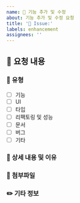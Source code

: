 ```yaml
---
name: 🚀 기능 추가 및 수정
about: 기능 추가 및 수정 요청
title: '🚀 Issue:'
labels: enhancement
assignees: ''
---
```


## 📝 요청 내용

<!-- 하단에 명확하고 간결한 내용 작성 -->

### 📌 유형

<!-- 이슈에 대한 유형을 [x]로 선택 -->

- [ ] 기능
- [ ] UI
- [ ] 타입
- [ ] 리팩토링 및 성능
- [ ] 문서
- [ ] 버그
- [ ] 기타

### 📄 상세 내용 및 이유

<!-- 하단에 요청 기능 대한 자세한 내용 작성 -->

### 📸 첨부파일

<!-- 요청과 관련된 첨부파일 링크 혹은 스크린샷 작성 -->

### ✏️ 기타 정보

<!-- 기타 정보 작성 -->
